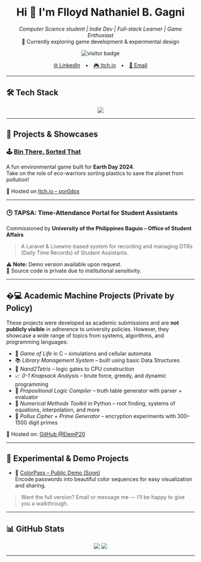 <h1 align="center">Hi 👋 I'm Flloyd Nathaniel B. Gagni</h1>
<p align="center">
  <em>Computer Science student | Indie Dev | Full-stack Learner | Game Enthusiast</em><br>
  🌱 Currently exploring game development & experimental design
</p>

<p align="center">
  <img src="https://komarev.com/ghpvc/?username=flloydgagni&style=flat-square&color=brightgreen" alt="visitor badge"/>
</p>

<p align="center">
  <a href="https://www.linkedin.com/in/flloyd-nathaniel-gagni/" style="margin: 0 10px">🌐 LinkedIn</a> •
  <a href="https://por0dox.itch.io/" style="margin: 0 10px">🎮 Itch.io</a> •
  <a href="mailto:fnbg720@gmail.com" style="margin: 0 10px">📧 Email</a>
</p>

---

## 🛠 Tech Stack

<p align="center">
  <img src="https://skillicons.dev/icons?i=godot,php,laravel,livewire,html,css,js,mysql,git,github,vscode,python,c" />
</p>

---

## 🎨 Projects & Showcases

### 🕹️ [Bin There, Sorted That](https://por0dox.itch.io/bin-there-sorted-that)
A fun environmental game built for **Earth Day 2024**.  
Take on the role of eco-warriors sorting plastics to save the planet from pollution!

🔗 Hosted on [Itch.io – por0dox](https://por0dox.itch.io/)

---

### 🕒 TAPSA: Time-Attendance Portal for Student Assistants
Commissioned by **University of the Philippines Baguio – Office of Student Affairs**

> A Laravel & Livewire-based system for recording and managing DTRs (Daily Time Records) of Student Assistants.

⚠️ **Note:** Demo version available upon request.  
📁 Source code is private due to institutional sensitivity.

---

## �‍💻 Academic Machine Projects (Private by Policy)

These projects were developed as academic submissions and are **not publicly visible** in adherence to university policies. However, they showcase a wide range of topics from systems, algorithms, and programming languages:

- 🧬 *Game of Life* in C – simulations and cellular automata  
- 📚 *Library Management System* – built using basic Data Structures  
- 🧠 *Nand2Tetris* – logic gates to CPU construction  
- 📈 *0-1 Knapsack Analysis* – brute force, greedy, and dynamic programming  
- 🧮 *Propositional Logic Compiler* – truth table generator with parser + evaluator  
- 🔢 *Numerical Methods Toolkit* in Python – root finding, systems of equations, interpolation, and more  
- 🔐 *Pollux Cipher + Prime Generator* – encryption experiments with 300–1500 digit primes  

📝 Hosted on: [GitHub @ElemP20](https://github.com/ElemP20)

---

## 🧪 Experimental & Demo Projects

- 🎨 [ColorPass – Public Demo (Soon)](https://github.com/flloydgagni/colorpass-public-demo)  
  Encode passwords into beautiful color sequences for easy visualization and sharing.

> Want the full version? Email or message me — I’ll be happy to give you a walkthrough.

---

## 📊 GitHub Stats

<p align="center">
  <!-- Modified line below: Added count_private=true -->
  <img src="https://github-readme-stats.vercel.app/api?username=flloydgagni&show_icons=true&theme=radical&count_private=true" />
  <img src="https://github-readme-streak-stats.herokuapp.com?user=flloydgagni&theme=radical&date_format=M%20j%5B%2C%20Y%5D" />
</p>

---
